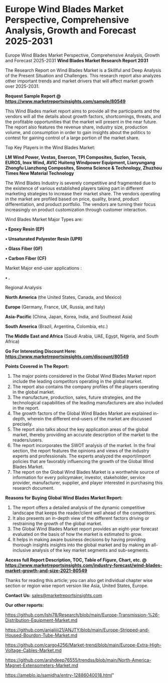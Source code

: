 # Europe Wind Blades Market Perspective, Comprehensive Analysis, Growth and Forecast 2025-2031
 Europe Wind Blades Market Perspective, Comprehensive Analysis, Growth and Forecast 2025-2031
<strong>Wind Blades Market Research Report 2031</strong>

The Research Report on Wind Blades Market is a Skillful and Deep Analysis of the Present Situation and Challenges. This research report also analyzes other important trends and market drivers that will affect market growth over 2025-2031.

<strong>Request Sample Report @ <a href=https://www.marketreportsinsights.com/sample/80549>https://www.marketreportsinsights.com/sample/80549</a></strong>

This Wind Blades market report aims to provide all the participants and the vendors will all the details about growth factors, shortcomings, threats, and the profitable opportunities that the market will present in the near future. The report also features the revenue share, industry size, production volume, and consumption in order to gain insights about the politics to contest for gaining control of a large portion of the market share.

Top Key Players in the Wind Blades Market:

<strong>LM Wind Power, Vestas, Enercon, TPI Composites, Suzlon, Tecsis, EUROS, Inox Wind, AVIC Huiteng Windpower Equipment, Lianyungang Zhongfu Lianzhong Composites, Sinoma Science & Technology, Zhuzhou Times New Material Technology</strong>

The Wind Blades Industry is severely competitive and fragmented due to the existence of various established players taking part in different marketing strategies to increase their market share. The vendors operating in the market are profiled based on price, quality, brand, product differentiation, and product portfolio. The vendors are turning their focus increasingly on product customization through customer interaction.

Wind Blades Market Major Types are:

<strong>• Epoxy Resin (EP)

• Unsaturated Polyester Resin (UPR)

• Glass Fiber (GF)

• Carbon Fiber (CF)</strong>

Market Major end-user applications :

<strong>• .</strong>

Regional Analysis

</u><strong><b>North America</b></strong> (the United States, Canada, and Mexico)

<strong><b>Europe </b></strong>(Germany, France, UK, Russia, and Italy)

<strong><b>Asia-Pacific</b></strong> (China, Japan, Korea, India, and Southeast Asia)

<strong><b>South America</b></strong> (Brazil, Argentina, Colombia, etc.)

<strong><b>The Middle East and Africa</b></strong> (Saudi Arabia, UAE, Egypt, Nigeria, and South Africa)

<strong>Go For Interesting Discount Here: <a href=https://www.marketreportsinsights.com/discount/80549>https://www.marketreportsinsights.com/discount/80549</a></strong>

<strong>Points Covered in The Report:</strong>
<ol>
  <li>The major points considered in the Global Wind Blades Market report include the leading competitors operating in the global market.</li>
  <li>The report also contains the company profiles of the players operating in the global market.</li>
  <li>The manufacture, production, sales, future strategies, and the technological capabilities of the leading manufacturers are also included in the report.</li>
  <li>The growth factors of the Global Wind Blades Market are explained in-depth, wherein the different end-users of the market are discussed precisely.</li>
  <li>The report also talks about the key application areas of the global market, thereby providing an accurate description of the market to the readers/users.</li>
  <li>The report incorporates the SWOT analysis of the market. In the final section, the report features the opinions and views of the industry experts and professionals. The experts analyzed the export/import policies that are favorably influencing the growth of the Global Wind Blades Market.</li>
  <li>The report on the Global Wind Blades Market is a worthwhile source of information for every policymaker, investor, stakeholder, service provider, manufacturer, supplier, and player interested in purchasing this research document.</li>
</ol>
<strong>Reasons for Buying Global Wind Blades Market Report:</strong>

<ol>
  <li>The report offers a detailed analysis of the dynamic competitive landscape that keeps the reader/client well ahead of the competitors.</li>
  <li>It also presents an in-depth view of the different factors driving or restraining the growth of the global market.</li>
  <li>The Global Wind Blades Market report provides an eight-year forecast evaluated on the basis of how the market is estimated to grow.</li>
  <li>It helps in making aware business decisions by having providing thorough insights insights into the global market and by making an all-inclusive analysis of the key market segments and sub-segments.</li>
</ol>
<strong>Access full Report Description, TOC, Table of Figure, Chart, etc. @ <a href=https://www.marketreportsinsights.com/industry-forecast/wind-blades-market-growth-and-size-2021-80549>https://www.marketreportsinsights.com/industry-forecast/wind-blades-market-growth-and-size-2021-80549</a></strong>


Thanks for reading this article; you can also get individual chapter wise section or region wise report version like Asia, United States, Europe.

<strong>Contact Us:</strong>
sales@marketreportsinsights.com

<strong>Our other reports:</strong>

<a href=https://github.com/Ishi78/Research/blob/main/Europe-Transmission-%26-Distribution-Equipment-Market.md>https://github.com/Ishi78/Research/blob/main/Europe-Transmission-%26-Distribution-Equipment-Market.md</a>

<a href=https://github.com/anjaliiii21/ANJTY/blob/main/Europe-Stripped-and-Housed-Bourdon-Tube-Market.md>https://github.com/anjaliiii21/ANJTY/blob/main/Europe-Stripped-and-Housed-Bourdon-Tube-Market.md</a>

<a href=https://github.com/cargo4256/Market-trend/blob/main/Europe-Extra-High-Voltage-Cables-Market.md>https://github.com/cargo4256/Market-trend/blob/main/Europe-Extra-High-Voltage-Cables-Market.md</a>

<a href=https://github.com/arshdeep76555/trendss/blob/main/North-America-Magnet-Extensometers-Market.md>https://github.com/arshdeep76555/trendss/blob/main/North-America-Magnet-Extensometers-Market.md</a>

<a href=https://ameblo.jp/samidha/entry-12886040018.html>https://ameblo.jp/samidha/entry-12886040018.html</a>"
